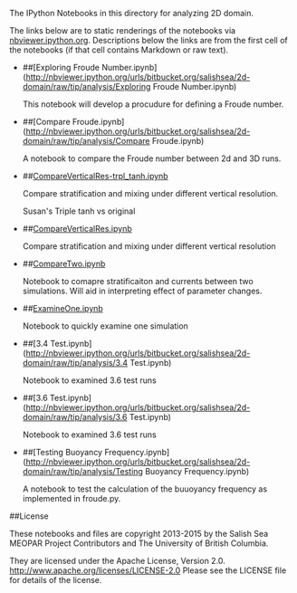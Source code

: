 The IPython Notebooks in this directory for analyzing 2D domain.

The links below are to static renderings of the notebooks via
[nbviewer.ipython.org](http://nbviewer.ipython.org/).
Descriptions below the links are from the first cell of the notebooks
(if that cell contains Markdown or raw text).

* ##[Exploring Froude Number.ipynb](http://nbviewer.ipython.org/urls/bitbucket.org/salishsea/2d-domain/raw/tip/analysis/Exploring Froude Number.ipynb)  
    
    This notebook will develop a procudure for defining a Froude number.  


* ##[Compare Froude.ipynb](http://nbviewer.ipython.org/urls/bitbucket.org/salishsea/2d-domain/raw/tip/analysis/Compare Froude.ipynb)  
    
    A notebook to compare the Froude number between 2d and 3D runs.   

* ##[CompareVerticalRes-trpl_tanh.ipynb](http://nbviewer.ipython.org/urls/bitbucket.org/salishsea/2d-domain/raw/tip/analysis/CompareVerticalRes-trpl_tanh.ipynb)  
    
    Compare stratification and mixing under different vertical resolution.  
      
    Susan's Triple tanh vs original  

* ##[CompareVerticalRes.ipynb](http://nbviewer.ipython.org/urls/bitbucket.org/salishsea/2d-domain/raw/tip/analysis/CompareVerticalRes.ipynb)  
    
    Compare stratification and mixing under different vertical resolution  

* ##[CompareTwo.ipynb](http://nbviewer.ipython.org/urls/bitbucket.org/salishsea/2d-domain/raw/tip/analysis/CompareTwo.ipynb)  
    
    Notebook to comapre stratificaiton and currents between two simulations. Will aid in interpreting effect of parameter changes.  

* ##[ExamineOne.ipynb](http://nbviewer.ipython.org/urls/bitbucket.org/salishsea/2d-domain/raw/tip/analysis/ExamineOne.ipynb)  
    
    Notebook to quickly examine one simulation  

* ##[3.4 Test.ipynb](http://nbviewer.ipython.org/urls/bitbucket.org/salishsea/2d-domain/raw/tip/analysis/3.4 Test.ipynb)  
    
    Notebook to examined 3.6 test runs  

* ##[3.6 Test.ipynb](http://nbviewer.ipython.org/urls/bitbucket.org/salishsea/2d-domain/raw/tip/analysis/3.6 Test.ipynb)  
    
    Notebook to examined 3.6 test runs  

* ##[Testing Buoyancy Frequency.ipynb](http://nbviewer.ipython.org/urls/bitbucket.org/salishsea/2d-domain/raw/tip/analysis/Testing Buoyancy Frequency.ipynb)  
    
    A notebook to test the calculation of the buuoyancy frequency as implemented in froude.py.  


##License

These notebooks and files are copyright 2013-2015
by the Salish Sea MEOPAR Project Contributors
and The University of British Columbia.

They are licensed under the Apache License, Version 2.0.
http://www.apache.org/licenses/LICENSE-2.0
Please see the LICENSE file for details of the license.
